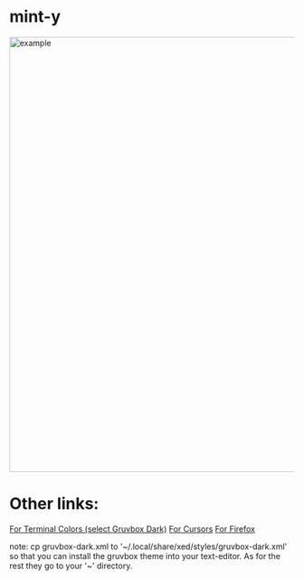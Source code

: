 # mint-y

<img width="1366" height="768" alt="example" src="https://github.com/user-attachments/assets/313644bb-7825-4fda-abab-e0009835fb40" />

# Other links:
<a href="https://github.com/Gogh-Co/Gogh">For Terminal Colors (select Gruvbox Dark)</a>
<a href="https://www.gnome-look.org/p/1818760">For Cursors</a>
<a href="https://addons.mozilla.org/en-US/firefox/addon/gruvbox-d-h/?utm_content=addons-manager-reviews-link&utm_medium=firefox-browser&utm_source=firefox-browser">For Firefox</a>

<p>note: cp gruvbox-dark.xml to '~/.local/share/xed/styles/gruvbox-dark.xml' so that you can install the gruvbox theme into your text-editor. As for the rest they go to your '~' directory.</p>
